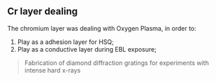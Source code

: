## Cr layer dealing

The chromium layer was dealing with Oxygen Plasma, in order to:

1. Play as a adhesion layer for HSQ;
2. Play as a conductive layer during EBL exposure;

>Fabrication of diamond diffraction gratings for experiments with intense hard x-rays

